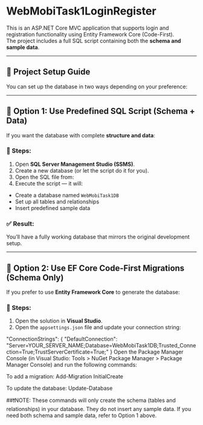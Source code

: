 # WebMobiTask1LoginRegister

This is an ASP.NET Core MVC application that supports login and registration functionality using Entity Framework Core (Code-First).  
The project includes a full SQL script containing both the **schema and sample data**.

---

## 🔧 Project Setup Guide

You can set up the database in two ways depending on your preference:

---

## 📌 Option 1: Use Predefined SQL Script (Schema + Data)

If you want the database with complete **structure and data**:

### 📝 Steps:
1. Open **SQL Server Management Studio (SSMS)**.
2. Create a new database (or let the script do it for you).
3. Open the SQL file from:
4. Execute the script — it will:
- Create a database named `WebMobiTask1DB`
- Set up all tables and relationships
- Insert predefined sample data

### ✅ Result:
You’ll have a fully working database that mirrors the original development setup.

---

## 📌 Option 2: Use EF Core Code-First Migrations (Schema Only)

If you prefer to use **Entity Framework Core** to generate the database:

### 📝 Steps:
1. Open the solution in **Visual Studio**.
2. Open the `appsettings.json` file and update your connection string:

"ConnectionStrings": {
  "DefaultConnection": "Server=YOUR_SERVER_NAME;Database=WebMobiTask1DB;Trusted_Connection=True;TrustServerCertificate=True;"
}
Open the Package Manager Console (in Visual Studio: Tools > NuGet Package Manager > Package Manager Console) and run the following commands:

To add a migration:
Add-Migration InitialCreate

To update the database:
Update-Database

##❗️NOTE:
These commands will only create the schema (tables and relationships) in your database.
They do not insert any sample data. If you need both schema and sample data, refer to Option 1 above.
```json

